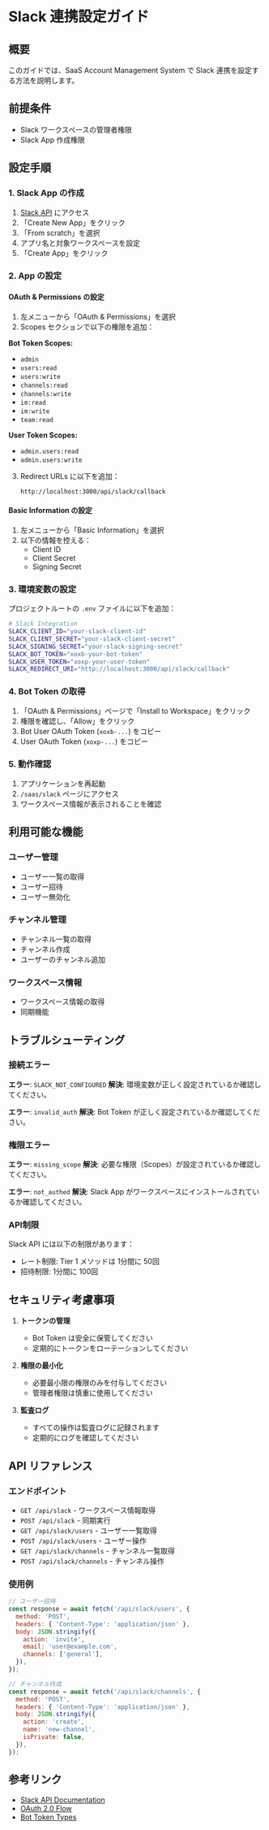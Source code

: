 # Slack 連携設定ガイド

## 概要

このガイドでは、SaaS Account Management System で Slack 連携を設定する方法を説明します。

## 前提条件

- Slack ワークスペースの管理者権限
- Slack App 作成権限

## 設定手順

### 1. Slack App の作成

1. [Slack API](https://api.slack.com/apps) にアクセス
2. 「Create New App」をクリック
3. 「From scratch」を選択
4. アプリ名と対象ワークスペースを設定
5. 「Create App」をクリック

### 2. App の設定

#### OAuth & Permissions の設定

1. 左メニューから「OAuth & Permissions」を選択
2. Scopes セクションで以下の権限を追加：

**Bot Token Scopes:**

- `admin`
- `users:read`
- `users:write`
- `channels:read`
- `channels:write`
- `im:read`
- `im:write`
- `team:read`

**User Token Scopes:**

- `admin.users:read`
- `admin.users:write`

3. Redirect URLs に以下を追加：
   ```
   http://localhost:3000/api/slack/callback
   ```

#### Basic Information の設定

1. 左メニューから「Basic Information」を選択
2. 以下の情報を控える：
   - Client ID
   - Client Secret
   - Signing Secret

### 3. 環境変数の設定

プロジェクトルートの `.env` ファイルに以下を追加：

```bash
# Slack Integration
SLACK_CLIENT_ID="your-slack-client-id"
SLACK_CLIENT_SECRET="your-slack-client-secret"
SLACK_SIGNING_SECRET="your-slack-signing-secret"
SLACK_BOT_TOKEN="xoxb-your-bot-token"
SLACK_USER_TOKEN="xoxp-your-user-token"
SLACK_REDIRECT_URI="http://localhost:3000/api/slack/callback"
```

### 4. Bot Token の取得

1. 「OAuth & Permissions」ページで「Install to Workspace」をクリック
2. 権限を確認し、「Allow」をクリック
3. Bot User OAuth Token (`xoxb-...`) をコピー
4. User OAuth Token (`xoxp-...`) をコピー

### 5. 動作確認

1. アプリケーションを再起動
2. `/saas/slack` ページにアクセス
3. ワークスペース情報が表示されることを確認

## 利用可能な機能

### ユーザー管理

- ユーザー一覧の取得
- ユーザー招待
- ユーザー無効化

### チャンネル管理

- チャンネル一覧の取得
- チャンネル作成
- ユーザーのチャンネル追加

### ワークスペース情報

- ワークスペース情報の取得
- 同期機能

## トラブルシューティング

### 接続エラー

**エラー**: `SLACK_NOT_CONFIGURED`
**解決**: 環境変数が正しく設定されているか確認してください。

**エラー**: `invalid_auth`
**解決**: Bot Token が正しく設定されているか確認してください。

### 権限エラー

**エラー**: `missing_scope`
**解決**: 必要な権限（Scopes）が設定されているか確認してください。

**エラー**: `not_authed`
**解決**: Slack App がワークスペースにインストールされているか確認してください。

### API制限

Slack API には以下の制限があります：

- レート制限: Tier 1 メソッドは 1分間に 50回
- 招待制限: 1分間に 100回

## セキュリティ考慮事項

1. **トークンの管理**
   - Bot Token は安全に保管してください
   - 定期的にトークンをローテーションしてください

2. **権限の最小化**
   - 必要最小限の権限のみを付与してください
   - 管理者権限は慎重に使用してください

3. **監査ログ**
   - すべての操作は監査ログに記録されます
   - 定期的にログを確認してください

## API リファレンス

### エンドポイント

- `GET /api/slack` - ワークスペース情報取得
- `POST /api/slack` - 同期実行
- `GET /api/slack/users` - ユーザー一覧取得
- `POST /api/slack/users` - ユーザー操作
- `GET /api/slack/channels` - チャンネル一覧取得
- `POST /api/slack/channels` - チャンネル操作

### 使用例

```javascript
// ユーザー招待
const response = await fetch('/api/slack/users', {
  method: 'POST',
  headers: { 'Content-Type': 'application/json' },
  body: JSON.stringify({
    action: 'invite',
    email: 'user@example.com',
    channels: ['general'],
  }),
});

// チャンネル作成
const response = await fetch('/api/slack/channels', {
  method: 'POST',
  headers: { 'Content-Type': 'application/json' },
  body: JSON.stringify({
    action: 'create',
    name: 'new-channel',
    isPrivate: false,
  }),
});
```

## 参考リンク

- [Slack API Documentation](https://api.slack.com/web)
- [OAuth 2.0 Flow](https://api.slack.com/authentication/oauth-v2)
- [Bot Token Types](https://api.slack.com/authentication/token-types)
